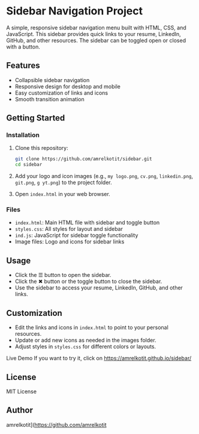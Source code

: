 # Sidebar Navigation Project

A simple, responsive sidebar navigation menu built with HTML, CSS, and JavaScript. This sidebar provides quick links to your resume, LinkedIn, GitHub, and other resources. The sidebar can be toggled open or closed with a button.

## Features

- Collapsible sidebar navigation
- Responsive design for desktop and mobile
- Easy customization of links and icons
- Smooth transition animation

## Getting Started

### Installation

1. Clone this repository:
    ```bash
    git clone https://github.com/amrelkotit/sidebar.git
    cd sidebar
    ```

2. Add your logo and icon images (e.g., `my logo.png`, `cv.png`, `linkedin.png`, `git.png`, `g yt.png`) to the project folder.

3. Open `index.html` in your web browser.

### Files

- `index.html`: Main HTML file with sidebar and toggle button
- `styles.css`: All styles for layout and sidebar
- `ind.js`: JavaScript for sidebar toggle functionality
- Image files: Logo and icons for sidebar links

## Usage

- Click the ☰ button to open the sidebar.
- Click the ✖ button or the toggle button to close the sidebar.
- Use the sidebar to access your resume, LinkedIn, GitHub, and other links.

## Customization

- Edit the links and icons in `index.html` to point to your personal resources.
- Update or add new icons as needed in the images folder.
- Adjust styles in `styles.css` for different colors or layouts.

Live Demo
If you want to try it, click on 
https://amrelkotit.github.io/sidebar/

## License

MIT License

## Author

amrelkotit](https://github.com/amrelkotit

